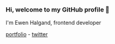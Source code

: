 ### Hi, welcome to my GitHub profile 👋

I'm Ewen Halgand, frontend developer

[portfolio](https://ewha.fr) - [twitter](https://twitter.com/ewha_dev)
